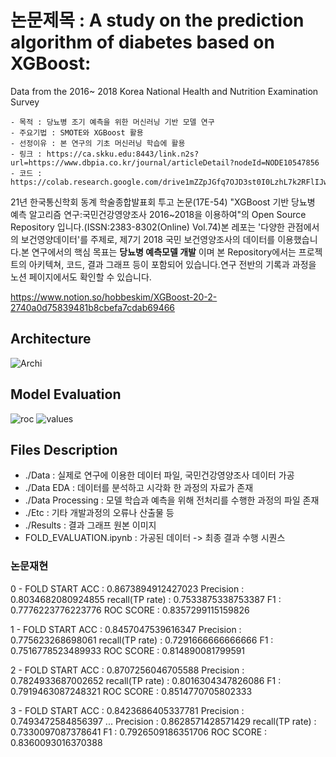 # 논문제목 :  A study on the prediction algorithm of diabetes based on XGBoost: 
 Data from the 2016~ 2018 Korea National Health and Nutrition Examination Survey

    - 목적 : 당뇨병 조기 예측을 위한 머신러닝 기반 모델 연구
    - 주요기법 : SMOTE와 XGBoost 활용
    - 선정이유 : 본 연구의 기초 머신러닝 학습에 활용
    - 링크 : https://ca.skku.edu:8443/link.n2s?url=https://www.dbpia.co.kr/journal/articleDetail?nodeId=NODE10547856
    - 코드 : https://colab.research.google.com/drive1mZZpJGfq7OJD3st0I0LzhL7k2RFlIJwM#scrollTo=nJ86TuLcY0_6

21년 한국통신학회 동계 학술종합발표회 투고 논문(17E-54) "XGBoost 기반 당뇨병 예측 알고리즘 연구:국민건강영양조사 2016~2018을 이용하여"의 Open Source Repository 입니다.(ISSN:2383-8302(Online) Vol.74)본 레포는 '다양한 관점에서의 보건영양데이터'를 주제로, 제7기 2018 국민 보건영양조사의 데이터를 이용했습니다.본 연구에서의 핵심 목표는 **당뇨병 예측모델 개발** 이며 본 Repository에서는 프로젝트의 아키텍쳐, 코드, 결과 그래프 등이 포함되어 있습니다.연구 전반의 기록과 과정을 노션 페이지에서도 확인할 수 있습니다.

https://www.notion.so/hobbeskim/XGBoost-20-2-2740a0d75839481b8cbefa7cdab69466
## Architecture
![Archi](https://user-images.githubusercontent.com/57410044/106548637-b39bfc00-6552-11eb-91ce-3b629b599dfc.png)

## Model Evaluation
![roc](https://user-images.githubusercontent.com/57410044/106548802-070e4a00-6553-11eb-92ba-c49ce1859fd2.jpg)
![values](https://user-images.githubusercontent.com/57410044/106548809-0a093a80-6553-11eb-9e4c-09cdf0572662.png)


## Files Description

- ./Data : 실제로 연구에 이용한 데이터 파일, 국민건강영양조사 데이터 가공
- ./Data EDA : 데이터를 분석하고 시각화 한 과정의 자료가 존재
- ./Data Processing : 모델 학습과 예측을 위해 전처리를 수행한 과정의 파일 존재 
- ./Etc : 기타 개발과정의 오류나 산출물 등
- ./Results : 결과 그래프 원본 이미지
- FOLD_EVALUATION.ipynb : 가공된 데이터 -> 최종 결과 수행 시퀀스


### 논문재현
 0 - FOLD START
ACC :  0.8673894912427023
Precision :  0.8034682080924855
recall(TP rate) :  0.7533875338753387
F1 :  0.7776223776223776
ROC SCORE :  0.8357299115159826

 1 - FOLD START
ACC :  0.8457047539616347
Precision :  0.775623268698061
recall(TP rate) :  0.7291666666666666
F1 :  0.7516778523489933
ROC SCORE :  0.814890081799591

 2 - FOLD START
ACC :  0.8707256046705588
Precision :  0.7824933687002652
recall(TP rate) :  0.8016304347826086
F1 :  0.7919463087248321
ROC SCORE :  0.8514770705802333

 3 - FOLD START
ACC :  0.8423686405337781
Precision :  0.7493472584856397
...
Precision :  0.8628571428571429
recall(TP rate) :  0.7330097087378641
F1 :  0.7926509186351706
ROC SCORE :  0.8360093016370388